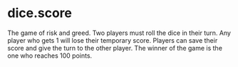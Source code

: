 # dice.score
The game of risk and greed. Two players must roll the dice in their turn. Any player who gets 1 will lose their temporary score. Players can save their score and give the turn to the other player. The winner of the game is the one who reaches 100 points. 
